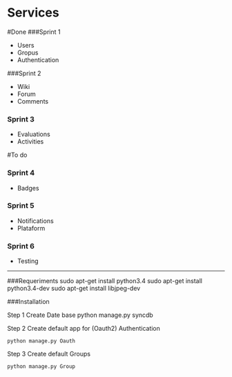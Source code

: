 Services
===================

#Done
###Sprint 1
  * Users
  * Gropus
  * Authentication

###Sprint 2
* Wiki
* Forum
* Comments

### Sprint 3
* Evaluations
* Activities

#To do
### Sprint 4
 * Badges

### Sprint 5
 * Notifications
 * Plataform

### Sprint 6
 * Testing

______________________
###Requeriments
    sudo apt-get install python3.4
    sudo apt-get install python3.4-dev
    sudo apt-get install libjpeg-dev

###Installation

Step 1
Create Date base
    python manage.py syncdb

Step 2
Create default app for (Oauth2) Authentication

	python manage.py Oauth

Step 3
Create default Groups
	
	python manage.py Group